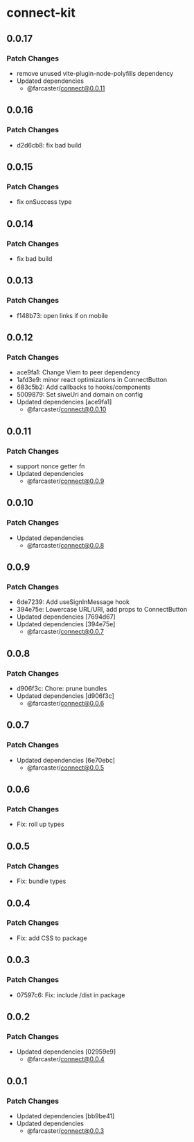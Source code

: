 # connect-kit

## 0.0.17

### Patch Changes

- remove unused vite-plugin-node-polyfills dependency
- Updated dependencies
  - @farcaster/connect@0.0.11

## 0.0.16

### Patch Changes

- d2d6cb8: fix bad build

## 0.0.15

### Patch Changes

- fix onSuccess type

## 0.0.14

### Patch Changes

- fix bad build

## 0.0.13

### Patch Changes

- f148b73: open links if on mobile

## 0.0.12

### Patch Changes

- ace9fa1: Change Viem to peer dependency
- 1afd3e9: minor react optimizations in ConnectButton
- 683c5b2: Add callbacks to hooks/components
- 5009879: Set siweUri and domain on config
- Updated dependencies [ace9fa1]
  - @farcaster/connect@0.0.10

## 0.0.11

### Patch Changes

- support nonce getter fn
- Updated dependencies
  - @farcaster/connect@0.0.9

## 0.0.10

### Patch Changes

- Updated dependencies
  - @farcaster/connect@0.0.8

## 0.0.9

### Patch Changes

- 6de7239: Add useSignInMessage hook
- 394e75e: Lowercase URL/URI, add props to ConnectButton
- Updated dependencies [7694d67]
- Updated dependencies [394e75e]
  - @farcaster/connect@0.0.7

## 0.0.8

### Patch Changes

- d906f3c: Chore: prune bundles
- Updated dependencies [d906f3c]
  - @farcaster/connect@0.0.6

## 0.0.7

### Patch Changes

- Updated dependencies [6e70ebc]
  - @farcaster/connect@0.0.5

## 0.0.6

### Patch Changes

- Fix: roll up types

## 0.0.5

### Patch Changes

- Fix: bundle types

## 0.0.4

### Patch Changes

- Fix: add CSS to package

## 0.0.3

### Patch Changes

- 07597c6: Fix: include /dist in package

## 0.0.2

### Patch Changes

- Updated dependencies [02959e9]
  - @farcaster/connect@0.0.4

## 0.0.1

### Patch Changes

- Updated dependencies [bb9be41]
- Updated dependencies
  - @farcaster/connect@0.0.3
